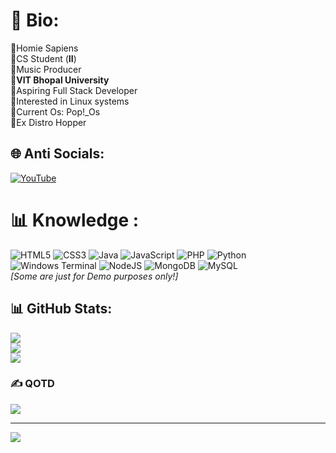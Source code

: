 # 🧬 Bio:
🔹Homie Sapiens<br>🔹CS Student (**II**)<br>🔹Music Producer<br>🔹**VIT Bhopal University** <br>🔹Aspiring Full Stack Developer <br>🔹Interested in Linux systems<br>🔹Current Os: Pop!_Os<br>🚩Ex Distro Hopper

## 🌐 Anti Socials: 
[![YouTube](https://img.shields.io/badge/YouTube-%23FF0000.svg?logo=YouTube&logoColor=white)](https://youtube.com/@underscorebrez)
# 📊 Knowledge :
![HTML5](https://img.shields.io/badge/html5-%23E34F26.svg?style=for-the-badge&logo=html5&logoColor=white) ![CSS3](https://img.shields.io/badge/css3-%231572B6.svg?style=for-the-badge&logo=css3&logoColor=white) ![Java](https://img.shields.io/badge/java-%23ED8B00.svg?style=for-the-badge&logo=openjdk&logoColor=white) ![JavaScript](https://img.shields.io/badge/javascript-%23323330.svg?style=for-the-badge&logo=javascript&logoColor=%23F7DF1E) ![PHP](https://img.shields.io/badge/php-%23777BB4.svg?style=for-the-badge&logo=php&logoColor=white) ![Python](https://img.shields.io/badge/python-3670A0?style=for-the-badge&logo=python&logoColor=ffdd54) ![Windows Terminal](https://img.shields.io/badge/Windows%20Terminal-%234D4D4D.svg?style=for-the-badge&logo=windows-terminal&logoColor=white) ![NodeJS](https://img.shields.io/badge/node.js-6DA55F?style=for-the-badge&logo=node.js&logoColor=white) ![MongoDB](https://img.shields.io/badge/MongoDB-%234ea94b.svg?style=for-the-badge&logo=mongodb&logoColor=white) ![MySQL](https://img.shields.io/badge/mysql-4479A1.svg?style=for-the-badge&logo=mysql&logoColor=white)
<br>
*[Some are just for Demo purposes only!]*
## 📊 GitHub Stats:
![](https://github-readme-stats.vercel.app/api?username=underscorebrez&theme=tokyonight&hide_border=false&include_all_commits=false&count_private=false)<br/>
![](https://github-readme-streak-stats.herokuapp.com/?user=underscorebrez&theme=tokyonight&hide_border=false)<br/>
![](https://github-readme-stats.vercel.app/api/top-langs/?username=underscorebrez&theme=tokyonight&hide_border=false&include_all_commits=false&count_private=false&layout=compact)

### ✍️ QOTD
![](https://quotes-github-readme.vercel.app/api?type=horizontal&theme=radical)

---
[![](https://visitcount.itsvg.in/api?id=underscorebrez&icon=0&color=0)](https://visitcount.itsvg.in)
